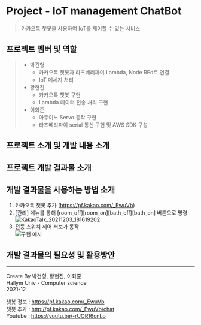 # Project - IoT management ChatBot
>카카오톡 챗봇을 사용하여 IoT를 제어할 수 있는 서비스
    
## 프로젝트 멤버 및 역할
>* 박건형
>   * 카카오톡 챗봇과 라즈베리파이 Lambda, Node REd로 연결
>   * IoT 메세지 처리
>* 황현진
>   * 카카오톡 챗봇 구현
>   * Lambda 데이터 전송 처리 구현
>* 이화준
>   * 아두이노 Servo 동작 구현
>   * 라즈베리파이 serial 통신 구현 및 AWS SDK 구성
## 프로젝트 소개 및 개발 내용 소개

## 프로젝트 개발 결과물 소개
## 개발 결과물을 사용하는 방법 소개
1. 카카오톡 챗봇 추가 (https://pf.kakao.com/_EwuVb)
2. [관리] 메뉴를 통해 [room_off][room_on][bath_off][bath_on] 버튼으로 명령
![KakaoTalk_20211203_181619202](https://user-images.githubusercontent.com/13642330/144577691-d81a50b5-adb1-4bc2-9fe6-a1eccc8c7ea4.jpg)
3. 전등 스위치 제어 서보가 동작    
![구현 예시](https://user-images.githubusercontent.com/13642330/144577619-07373802-3ca4-4a4e-873d-f22c7b4dd2f8.jpg)
## 개발 결과물의 필요성 및 활용방안


***

Create By 박건형, 황현진, 이화준    
Hallym Univ - Computer science      
2021-12     

챗봇 정보 : https://pf.kakao.com/_EwuVb    
챗봇 추가 : http://pf.kakao.com/_EwuVb/chat    
Youtube : https://youtu.be/-rUOR16cnLo     

